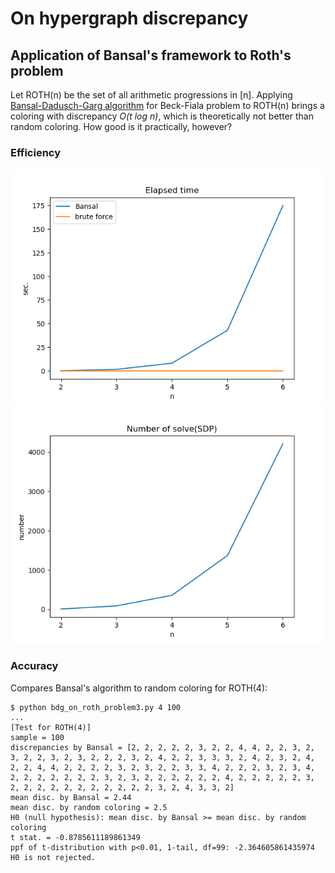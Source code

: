 # On hypergraph discrepancy
## Application of Bansal's framework to Roth's problem

Let ROTH(n) be the set of all arithmetic progressions in \[n\]. Applying [Bansal-Dadusch-Garg algorithm](https://arxiv.org/abs/1605.02882) for Beck-Fiala problem to ROTH(n) brings a coloring with discrepancy _O(t log n)_, which is theoretically not better than random coloring. How good is it practically, however?

### Efficiency
![Elapsed time](elapsed_time.png)
![Number of SDPs](num_steps.png)

### Accuracy
Compares Bansal's algorithm to random coloring for ROTH(4):
```
$ python bdg_on_roth_problem3.py 4 100
...
[Test for ROTH(4)]
sample = 100
discrepancies by Bansal = [2, 2, 2, 2, 2, 3, 2, 2, 4, 4, 2, 2, 3, 2, 3, 2, 2, 3, 2, 3, 2, 2, 2, 3, 2, 4, 2, 2, 3, 3, 3, 2, 4, 2, 3, 2, 4, 2, 2, 4, 4, 2, 2, 2, 2, 3, 2, 3, 2, 2, 3, 3, 4, 2, 2, 2, 3, 2, 3, 4, 2, 2, 2, 2, 2, 2, 2, 3, 2, 3, 2, 2, 2, 2, 2, 2, 4, 2, 2, 2, 2, 2, 3, 2, 2, 2, 2, 2, 2, 2, 2, 2, 2, 2, 3, 2, 4, 3, 3, 2]
mean disc. by Bansal = 2.44
mean disc. by random coloring = 2.5
H0 (null hypothesis): mean disc. by Bansal >= mean disc. by random coloring
t stat. = -0.8785611189861349
ppf of t-distribution with p<0.01, 1-tail, df=99: -2.364605861435974
H0 is not rejected.
```
